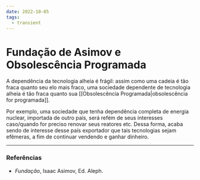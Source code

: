 ```yaml
---
date: 2022-10-05
tags:
  - transient
---
```

# Fundação de Asimov e Obsolescência Programada
A dependência da tecnologia alheia é frágil: assim como uma cadeia é tão fraca quanto seu elo mais fraco, uma sociedade dependente de tecnologia alheia é tão fraca quanto sua [[Obsolescência Programada|obsolescência for programada]].

Por exemplo, uma sociedade que tenha dependência completa de energia nuclear, importada de outro país, será refém de seus interesses caso/quando for preciso renovar seus reatores etc. Dessa forma, acaba sendo de interesse desse país exportador que tais tecnologias sejam efêmeras, a fim de continuar vendendo e ganhar dinheiro. 

---
### Referências
- *Fundação*, Isaac Asimov, Ed. Aleph.